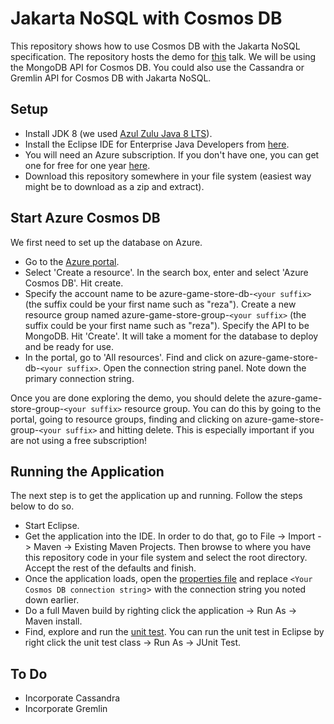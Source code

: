 # Jakarta NoSQL with Cosmos DB

This repository shows how to use Cosmos DB with the Jakarta NoSQL specification. The repository hosts the demo for [this](abstract.md) talk. We will be using the MongoDB API for Cosmos DB. You could also use the Cassandra or Gremlin API for Cosmos DB with Jakarta NoSQL.

## Setup
* Install JDK 8 (we used [Azul Zulu Java 8 LTS](https://www.azul.com/downloads/zulu-community/)).
* Install the Eclipse IDE for Enterprise Java Developers from [here](https://www.eclipse.org/downloads/packages/). 
* You will need an Azure subscription. If you don't have one, you can get one for free for one year [here](https://azure.microsoft.com/en-us/free).
* Download this repository somewhere in your file system (easiest way might be to download as a zip and extract).

## Start Azure Cosmos DB
We first need to set up the database on Azure.
* Go to the [Azure portal](http://portal.azure.com).
* Select 'Create a resource'. In the search box, enter and select 'Azure Cosmos DB'. Hit create.
* Specify the account name to be azure-game-store-db-`<your suffix>` (the suffix could be your first name such as "reza"). Create a new resource group named azure-game-store-group-`<your suffix>` (the suffix could be your first name such as "reza"). Specify the API to be MongoDB. Hit 'Create'. It will take a moment for the database to deploy and be ready for use.
* In the portal, go to 'All resources'. Find and click on azure-game-store-db-`<your suffix>`. Open the connection string panel. Note down the primary connection string.

Once you are done exploring the demo, you should delete the azure-game-store-group-`<your suffix>` resource group. You can do this by going to the portal, going to resource groups, finding and clicking on azure-game-store-group-`<your suffix>` and hitting delete. This is especially important if you are not using a free subscription!

## Running the Application
The next step is to get the application up and running. Follow the steps below to do so.
* Start Eclipse.
* Get the application into the IDE. In order to do that, go to File -> Import -> Maven -> Existing Maven Projects. Then browse to where you have this repository code in your file system and select the root directory. Accept the rest of the defaults and finish.
* Once the application loads, open the [properties file](src/main/resources/META-INF/microprofile-config.properties) and replace `<Your Cosmos DB connection string`> with the connection string you noted down earlier.
* Do a full Maven build by righting click the application -> Run As -> Maven install.
* Find, explore and run the [unit test](src/test/java/org/jnosql/demo/cosmosdb/AzureGameStoreTest.java). You can run the unit test in Eclipse by right click the unit test class -> Run As -> JUnit Test.

## To Do
* Incorporate Cassandra
* Incorporate Gremlin
